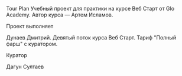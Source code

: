 Tour Plan
Учебный проект для практики на курсе Веб Старт от Glo Academy. Автор курса — Артем Исламов.

Проект выполняет

Дунаев Дмитрий. Девятый поток курса Веб Старт. Тариф "Полный фарш" с куратором.

Куратор

Дагун Султаев
